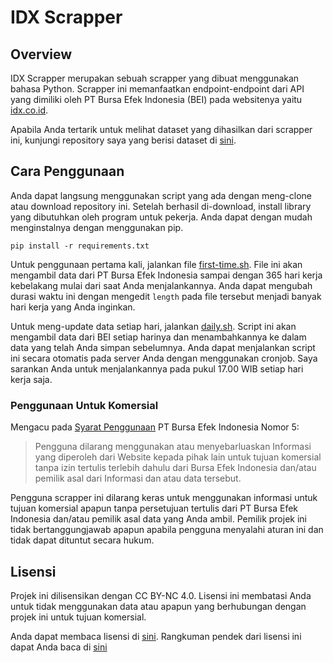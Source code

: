 # IDX Scrapper

## Overview

IDX Scrapper merupakan sebuah scrapper yang dibuat menggunakan bahasa Python. Scrapper ini memanfaatkan endpoint-endpoint dari API yang dimiliki oleh PT Bursa Efek Indonesia (BEI) pada websitenya yaitu [idx.co.id](https://idx.co.id).

Apabila Anda tertarik untuk melihat dataset yang dihasilkan dari scrapper ini, kunjungi repository saya yang berisi dataset di [sini](https://github.com/wildangunawan/Dataset-Saham-IDX).

## Cara Penggunaan

Anda dapat langsung menggunakan script yang ada dengan meng-clone atau download repository ini. Setelah berhasil di-download, install library yang dibutuhkan oleh program untuk pekerja. Anda dapat dengan mudah menginstalnya dengan menggunakan pip.
```
pip install -r requirements.txt
```

Untuk penggunaan pertama kali, jalankan file [first-time.sh](first-time.sh). File ini akan mengambil data dari PT Bursa Efek Indonesia sampai dengan 365 hari kerja kebelakang mulai dari saat Anda menjalankannya. Anda dapat mengubah durasi waktu ini dengan mengedit `length` pada file tersebut menjadi banyak hari kerja yang Anda inginkan.

Untuk meng-update data setiap hari, jalankan [daily.sh](daily.sh). Script ini akan mengambil data dari BEI setiap harinya dan menambahkannya ke dalam data yang telah Anda simpan sebelumnya. Anda dapat menjalankan script ini secara otomatis pada server Anda dengan menggunakan cronjob. Saya sarankan Anda untuk menjalankannya pada pukul 17.00 WIB setiap hari kerja saja.

### Penggunaan Untuk Komersial

Mengacu pada [Syarat Penggunaan](https://idx.co.id/footer-menu/tautan-langsung/syarat-penggunaan/) PT Bursa Efek Indonesia Nomor 5:

> Pengguna dilarang menggunakan atau menyebarluaskan Informasi yang diperoleh dari Website kepada pihak lain untuk tujuan komersial tanpa izin tertulis terlebih dahulu dari Bursa Efek Indonesia dan/atau pemilik asal dari Informasi dan atau data tersebut.

Pengguna scrapper ini dilarang keras untuk menggunakan informasi untuk tujuan komersial apapun tanpa persetujuan tertulis dari PT Bursa Efek Indonesia dan/atau pemilik asal data yang Anda ambil. Pemilik projek ini tidak bertanggungjawab apapun apabila pengguna menyalahi aturan ini dan tidak dapat dituntut secara hukum.

## Lisensi

Projek ini dilisensikan dengan CC BY-NC 4.0. Lisensi ini membatasi Anda untuk tidak menggunakan data atau apapun yang berhubungan dengan projek ini untuk tujuan komersial.

Anda dapat membaca lisensi di [sini](LICENSE.md). Rangkuman pendek dari lisensi ini dapat Anda baca di [sini](https://creativecommons.org/licenses/by-nc/4.0/)
